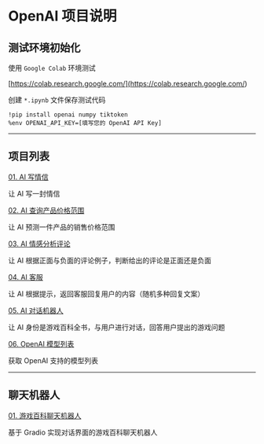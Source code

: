 # OpenAI 项目说明

## 测试环境初始化

使用 `Google Colab` 环境测试

[https://colab.research.google.com/](<https://colab.research.google.com/>)

创建 `*.ipynb` 文件保存测试代码

```shell
!pip install openai numpy tiktoken
%env OPENAI_API_KEY=[填写您的 OpenAI API Key]
```

---

## 项目列表

[01. AI 写情信](./write_letter.py)

让 AI 写一封情信

[02. AI 查询产品价格范围](./product_price_range.py)

让 AI 预测一件产品的销售价格范围

[03. AI 情感分析评论](./sentiment_analysis.py)

让 AI 根据正面与负面的评论例子，判断给出的评论是正面还是负面

[04. AI 客服](./customer_service.py)

让 AI 根据提示，返回客服回复用户的内容（随机多种回复文案）

[05. AI 对话机器人](./game_encyclopedia.py)

让 AI 身份是游戏百科全书，与用户进行对话，回答用户提出的游戏问题

[06. OpenAI 模型列表](./models.py)

获取 OpenAI 支持的模型列表

---

## 聊天机器人

[01. 游戏百科聊天机器人](./ChatBot/game_conversation_chatbot.py)

基于 Gradio 实现对话界面的游戏百科聊天机器人
